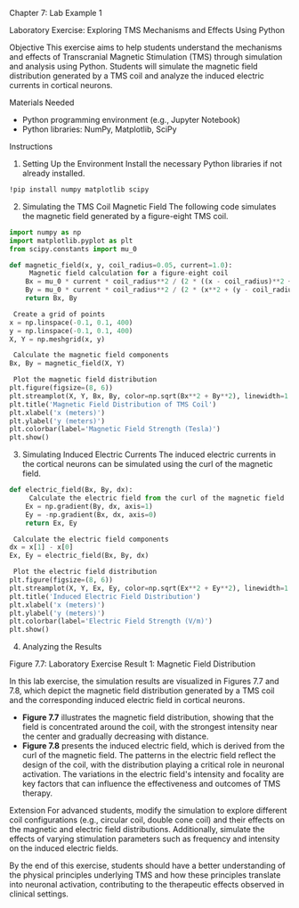  Chapter 7: Lab Example 1

 Laboratory Exercise: Exploring TMS Mechanisms and Effects Using Python

 Objective
This exercise aims to help students understand the mechanisms and effects of Transcranial Magnetic Stimulation (TMS) through simulation and analysis using Python. Students will simulate the magnetic field distribution generated by a TMS coil and analyze the induced electric currents in cortical neurons.

 Materials Needed
- Python programming environment (e.g., Jupyter Notebook)
- Python libraries: NumPy, Matplotlib, SciPy

 Instructions

 1. Setting Up the Environment
Install the necessary Python libraries if not already installed.

```bash
!pip install numpy matplotlib scipy
```

 2. Simulating the TMS Coil Magnetic Field
The following code simulates the magnetic field generated by a figure-eight TMS coil.

```python
import numpy as np
import matplotlib.pyplot as plt
from scipy.constants import mu_0

def magnetic_field(x, y, coil_radius=0.05, current=1.0):
     Magnetic field calculation for a figure-eight coil
    Bx = mu_0 * current * coil_radius**2 / (2 * ((x - coil_radius)**2 + y**2)**(3/2))
    By = mu_0 * current * coil_radius**2 / (2 * (x**2 + (y - coil_radius)**2)**(3/2))
    return Bx, By

 Create a grid of points
x = np.linspace(-0.1, 0.1, 400)
y = np.linspace(-0.1, 0.1, 400)
X, Y = np.meshgrid(x, y)

 Calculate the magnetic field components
Bx, By = magnetic_field(X, Y)

 Plot the magnetic field distribution
plt.figure(figsize=(8, 6))
plt.streamplot(X, Y, Bx, By, color=np.sqrt(Bx**2 + By**2), linewidth=1.5)
plt.title('Magnetic Field Distribution of TMS Coil')
plt.xlabel('x (meters)')
plt.ylabel('y (meters)')
plt.colorbar(label='Magnetic Field Strength (Tesla)')
plt.show()
```

 3. Simulating Induced Electric Currents
The induced electric currents in the cortical neurons can be simulated using the curl of the magnetic field.

```python
def electric_field(Bx, By, dx):
     Calculate the electric field from the curl of the magnetic field
    Ex = np.gradient(By, dx, axis=1)
    Ey = -np.gradient(Bx, dx, axis=0)
    return Ex, Ey

 Calculate the electric field components
dx = x[1] - x[0]
Ex, Ey = electric_field(Bx, By, dx)

 Plot the electric field distribution
plt.figure(figsize=(8, 6))
plt.streamplot(X, Y, Ex, Ey, color=np.sqrt(Ex**2 + Ey**2), linewidth=1.5)
plt.title('Induced Electric Field Distribution')
plt.xlabel('x (meters)')
plt.ylabel('y (meters)')
plt.colorbar(label='Electric Field Strength (V/m)')
plt.show()
```

 4. Analyzing the Results

Figure 7.7: Laboratory Exercise Result 1: Magnetic Field Distribution

In this lab exercise, the simulation results are visualized in Figures 7.7 and 7.8, which depict the magnetic field distribution generated by a TMS coil and the corresponding induced electric field in cortical neurons. 

- **Figure 7.7** illustrates the magnetic field distribution, showing that the field is concentrated around the coil, with the strongest intensity near the center and gradually decreasing with distance.
- **Figure 7.8** presents the induced electric field, which is derived from the curl of the magnetic field. The patterns in the electric field reflect the design of the coil, with the distribution playing a critical role in neuronal activation. The variations in the electric field's intensity and focality are key factors that can influence the effectiveness and outcomes of TMS therapy.

 
 


 Extension
For advanced students, modify the simulation to explore different coil configurations (e.g., circular coil, double cone coil) and their effects on the magnetic and electric field distributions. Additionally, simulate the effects of varying stimulation parameters such as frequency and intensity on the induced electric fields.

By the end of this exercise, students should have a better understanding of the physical principles underlying TMS and how these principles translate into neuronal activation, contributing to the therapeutic effects observed in clinical settings.
